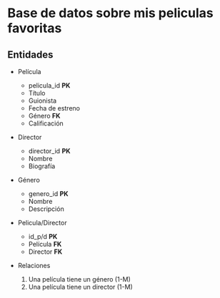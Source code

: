 # Base de datos sobre mis peliculas favoritas

## Entidades

- Película
    - pelicula_id **__PK__**
    - Título 
    - Guionista 
    - Fecha de estreno
    - Género **__FK__**
    - Calificación

- Director
    - director_id  **__PK__**
    - Nombre
    - Biografía 

- Género
    - genero_id  **__PK__**
    - Nombre 
    - Descripción

- Pelicula/Director
     - id_p/d **__PK__**
     - Película **__FK__**
     - Director **__FK__**

- Relaciones
    1. Una película tiene un género (1-M)
    1. Una película tiene un director (1-M)
